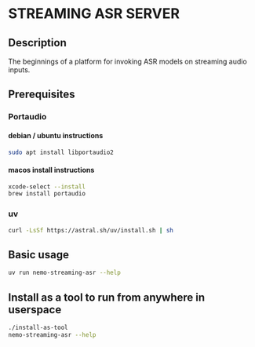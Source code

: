 # STREAMING ASR SERVER

## Description

The beginnings of a platform for invoking ASR models on streaming audio inputs.

## Prerequisites

### Portaudio

#### debian / ubuntu instructions

```bash
sudo apt install libportaudio2
```

#### macos install instructions

```bash
xcode-select --install
brew install portaudio
```

### uv

```bash
curl -LsSf https://astral.sh/uv/install.sh | sh
```

## Basic usage

```bash
uv run nemo-streaming-asr --help
```

## Install as a tool to run from anywhere in userspace
```bash
./install-as-tool
nemo-streaming-asr --help
```
